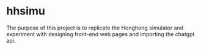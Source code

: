 # hhsimu

The purpose of this project is to replicate the Honghong simulator and experiment with designing front-end web pages and importing the chatgpt api.
